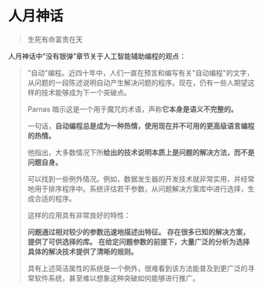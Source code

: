 # 人月神话
> 生死有命富贵在天

<!-- properties
tag: 软件工程
tag: 读书笔记
created: 2023-10-10 22:50:11
-->

人月神话中“没有银弹”章节关于人工智能辅助编程的观点：

>"自动"编程。近四十年中，人们一直在预言和编写有关"自动编程"的文字，从问题的一段陈述说明自动产生解决问题的程序。现在，仍有一些人期望这样的技术能够成为下一个突破点。
>
>Parnas 暗示这是一个用于魔咒的术语，声称**它本身是语义不完整的。**
>
>一句话，**自动编程总是成为一种热情，使用现在并不可用的更高级语言编程的热情。**
>
>他指出，大多数情况下所**给出的技术说明本质上是问题的解决方法，而不是问题自身。**
>
>可以找到一些例外情况。例如，数据发生器的开发技术就非常实用，并经常地用于排序程序中。系统评估若干参数，从问题解决方案库中进行选择，生成合适的程序。
>
>这样的应用具有非常良好的特性：
>
>**问题通过相对较少的参数迅速地描述出特征。**
>**存在很多已知的解决方案，提供了可供选择的库。**
>**在给定问题参数的前提下，大量广泛的分析为选择具体的解决技术提供了清晰的规则。**
>
>具有上述简洁属性的系统是一个例外，很难看到该方法能普及到更广泛的寻常软件系统，甚至难以想象这种突破如何能够进行推广。


